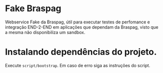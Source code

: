 # Fake Braspag

Webservice Fake da Braspag, útil para executar testes de perfomance e integração END-2-END em
aplicações que dependam da Braspag, visto que a mesma não disponibiliza um sandbox.

# Instalando dependências do projeto.

Execute `script/bootstrap`. Em caso de erro siga as instruções do script.
